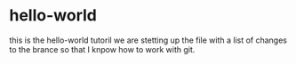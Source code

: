 # hello-world
this is the hello-world tutoril 
we are stetting up the file with a list of changes to the brance so that I knpow how to work with git. 
